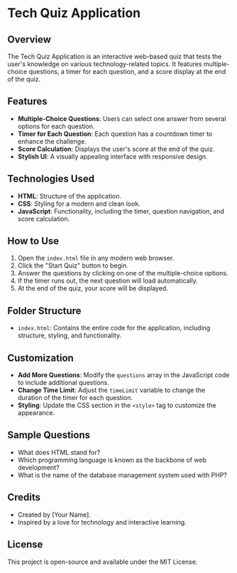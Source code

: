 # Tech Quiz Application

## Overview
The Tech Quiz Application is an interactive web-based quiz that tests the user's knowledge on various technology-related topics. It features multiple-choice questions, a timer for each question, and a score display at the end of the quiz.

## Features
- **Multiple-Choice Questions**: Users can select one answer from several options for each question.
- **Timer for Each Question**: Each question has a countdown timer to enhance the challenge.
- **Score Calculation**: Displays the user's score at the end of the quiz.
- **Stylish UI**: A visually appealing interface with responsive design.

## Technologies Used
- **HTML**: Structure of the application.
- **CSS**: Styling for a modern and clean look.
- **JavaScript**: Functionality, including the timer, question navigation, and score calculation.

## How to Use
1. Open the `index.html` file in any modern web browser.
2. Click the "Start Quiz" button to begin.
3. Answer the questions by clicking on one of the multiple-choice options.
4. If the timer runs out, the next question will load automatically.
5. At the end of the quiz, your score will be displayed.

## Folder Structure
- `index.html`: Contains the entire code for the application, including structure, styling, and functionality.

## Customization
- **Add More Questions**: Modify the `questions` array in the JavaScript code to include additional questions.
- **Change Time Limit**: Adjust the `timeLimit` variable to change the duration of the timer for each question.
- **Styling**: Update the CSS section in the `<style>` tag to customize the appearance.

## Sample Questions
- What does HTML stand for?
- Which programming language is known as the backbone of web development?
- What is the name of the database management system used with PHP?

## Credits
- Created by [Your Name].
- Inspired by a love for technology and interactive learning.

## License
This project is open-source and available under the MIT License.

